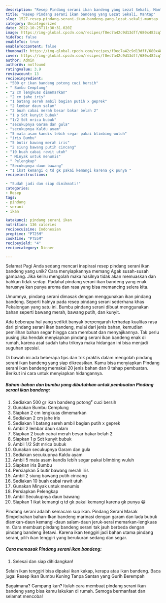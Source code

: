 ```yaml
---
description: "Resep Pindang serani ikan bandeng yang Lezat Sekali, Mantap"
title: "Resep Pindang serani ikan bandeng yang Lezat Sekali, Mantap"
slug: 1527-resep-pindang-serani-ikan-bandeng-yang-lezat-sekali-mantap
category: Uncategorized
date: 2022-10-25T11:30:31.020Z
image: https://img-global.cpcdn.com/recipes/f0ec7a42c9d13dff/680x482cq70/pindang-serani-ikan-bandeng-foto-resep-utama.jpg
hideToc: false
enableToc: true
enableTocContent: false
thumbnail: https://img-global.cpcdn.com/recipes/f0ec7a42c9d13dff/680x482cq70/pindang-serani-ikan-bandeng-foto-resep-utama.jpg
cover: https://img-global.cpcdn.com/recipes/f0ec7a42c9d13dff/680x482cq70/pindang-serani-ikan-bandeng-foto-resep-utama.jpg
author: Admin
authorAv: notfound
ratingvalue: 3.9
reviewcount: 13
recipeingredient:
- "500 gr ikan bandeng potong cuci bersih"
- " Bumbu Cemplung"
- "2 cm lengkuas dimemarkan"
- "2 cm jahe iris"
- "1 batang sereh ambil bagian putih x geprek"
- "2 lembar daun salam"
- "2 buah cabai merah besar bakar belah 2"
- "1 p Sdt kunyit bubuk"
- "1/2 Sdt mrica bubuk"
- "secukupnya Garam dan gula"
- "secukupnya Kaldu ayam"
- "5 mata asam kandis lebih segar pakai blimbing wuluh"
- "iris Bumbu"
- "5 butir bawang merah iris"
- "2 siung bawang putih cincang"
- "10 buah cabai rawit utuh"
- " Minyak untuk menumis"
- " Pelengkap"
- "Secukupnya daun bawang"
- "1 ikat kemangi q td gk pakai kemangi karena gk punya "
recipeinstructions:

- "Sudah jadi dan siap dinikmati!"
categories:
- Resep
tags:
- pindang
- serani
- ikan

katakunci: pindang serani ikan 
nutrition: 136 calories
recipecuisine: Indonesian
preptime: "PT25M"
cooktime: "PT55M"
recipeyield: "4"
recipecategory: Dinner

---
```



Selamat Pagi Anda sedang mencari inspirasi resep pindang serani ikan bandeng yang unik? Cara menyiapkannya memang Agak susah-susah gampang. Jika keliru mengolah maka hasilnya tidak akan memuaskan dan bahkan tidak sedap. Padahal pindang serani ikan bandeng yang enak harusnya kan punya aroma dan rasa yang bisa memancing selera kita.


Umumnya, pindang serani dimasak dengan menggunakan ikan pindang bandeng. Seperti halnya pada resep pindang serani sederhana khas Pekalongan yang satu ini. Bumbu pindang serani dibuat menggunakan bahan seperti bawang merah, bawang putih, dan kunyit.

Ada beberapa hal yang sedikit banyak berpengaruh terhadap kualitas rasa dari pindang serani ikan bandeng, mulai dari jenis bahan, kemudian pemilihan bahan segar hingga cara membuat dan menyajikannya. Tak perlu pusing jika hendak menyiapkan pindang serani ikan bandeng enak di rumah, karena asal sudah tahu triknya maka hidangan ini bisa menjadi suguhan spesial.


Di bawah ini ada beberapa tips dan trik praktis dalam mengolah pindang serani ikan bandeng yang siap dikreasikan. Kamu bisa menyiapkan Pindang serani ikan bandeng memakai 20 jenis bahan dan 0 tahap pembuatan. Berikut ini cara untuk menyiapkan hidangannya.

<!--inarticleads1-->

##### Bahan-bahan dan bumbu yang dibutuhkan untuk pembuatan Pindang serani ikan bandeng:

1. Sediakan 500 gr ikan bandeng potong² cuci bersih
1. Gunakan  Bumbu Cemplung
1. Siapkan 2 cm lengkuas dimemarkan
1. Sediakan 2 cm jahe iris
1. Sediakan 1 batang sereh ambil bagian putih x geprek
1. Ambil 2 lembar daun salam
1. Siapkan 2 buah cabai merah besar bakar belah 2
1. Siapkan 1 p Sdt kunyit bubuk
1. Ambil 1/2 Sdt mrica bubuk
1. Gunakan secukupnya Garam dan gula
1. Sediakan secukupnya Kaldu ayam
1. Ambil 5 mata asam kandis lebih segar pakai blimbing wuluh
1. Siapkan iris Bumbu
1. Persiapkan 5 butir bawang merah iris
1. Ambil 2 siung bawang putih cincang
1. Sediakan 10 buah cabai rawit utuh
1. Gunakan  Minyak untuk menumis
1. Persiapkan  Pelengkap
1. Ambil Secukupnya daun bawang
1. Siapkan 1 ikat kemangi q td gk pakai kemangi karena gk punya 😁


Pindang serani adalah semacam sup ikan. Pindang Serani Masak Simpelbahan bahan-Ikan bandeng marinasi dengan garam dan lada bubuk diamkan-daun kemangi-daun salam-daun jeruk-serai memarkan-lengkuas m. Cara membuat pindang bandeng serani tak jauh berbeda dengan pindang bandeng Betawi. Karena ikan tenggiri jadi bahan utama pindang serani, pilih ikan tenggiri yang berukuran sedang dan segar. 

<!--inarticleads2-->

##### Cara memasak Pindang serani ikan bandeng:


1. Selesai dan siap dihidangkan!

Selain ikan tenggiri bisa dipakai ikan kakap, kerapu atau ikan bandeng. Baca juga: Resep Ikan Bumbu Kuning Tanpa Santan yang Gurih Berempah 

Bagaimana? Gampang kan? Itulah cara membuat pindang serani ikan bandeng yang bisa kamu lakukan di rumah. Semoga bermanfaat dan selamat mencoba!
